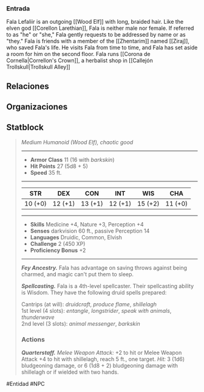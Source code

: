 
### Entrada
Fala Lefaliir is an outgoing [[Wood Elf]] with long, braided hair. Like the elven god [[Corellon Larethian]], Fala is neither male nor female. If referred to as "he" or "she," Fala gently requests to be addressed by name or as "they." Fala is friends with a member of the [[Zhentarim]] named [[Ziraj]], who saved Fala's life. He visits Fala from time to time, and Fala has set aside a room for him on the second floor. Fala runs [[Corona de Cornella|Correllon's Crown]], a herbalist shop in [[Callejón Trollskull|Trollskull Alley]]


## Relaciones

## Organizaciones


## Statblock
>*Medium Humanoid (Wood Elf), chaotic good*
>___
>- **Armor Class** 11 (16 with *barkskin*)
>- **Hit Points** 27 (5d8 + 5)
>- **Speed** 35 ft.
>___
>|STR|DEX|CON|INT|WIS|CHA|
>|:---:|:---:|:---:|:---:|:---:|:---:|
>|10 (+0)|12 (+1)|13 (+1)|12 (+1)|15 (+2)|11 (+0)|
>___
>- **Skills** Medicine +4, Nature +3, Perception +4
>- **Senses** darkvision 60 ft., passive Perception 14
>- **Languages** Druidic, Common, Elvish
>- **Challenge** 2 (450 XP)
>- **Proficiency Bonus** +2
>___
>***Fey Ancestry.*** Fala has advantage on saving throws against being charmed, and magic can't put them to sleep.  
>
>***Spellcasting.*** Fala is a 4th-level spellcaster. Their spellcasting ability is Wisdom. They have the following druid spells prepared:  
>
>Cantrips (at will): *druidcraft*, *produce flame*, *shillelagh*  
>1st level (4 slots): *entangle*, *longstrider*, *speak with animals*, *thunderwave*  
>2nd level (3 slots): *animal messenger*, *barkskin*  
>
>### Actions
>***Quarterstaff.*** *Melee Weapon Attack:* +2 to hit or Melee Weapon Attack +4 to hit with shillelagh, reach 5 ft., one target. *Hit:* 3 (1d6) bludgeoning damage, or 6 (1d8 + 2) bludgeoning damage with shillelagh or if wielded with two hands.


#Entidad #NPC 